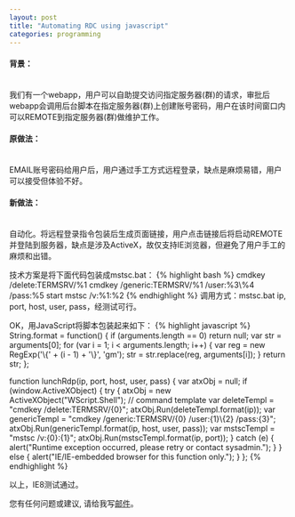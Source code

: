 ```yaml
---
layout: post
title: "Automating RDC using javascript"
categories: programming
---
```

#### 背景：
<br />
我们有一个webapp，用户可以自助提交访问指定服务器(群)的请求，审批后webapp会调用后台脚本在指定服务器(群)上创建账号密码，用户在该时间窗口内可以REMOTE到指定服务器(群)做维护工作。

#### 原做法：
<br />
EMAIL账号密码给用户后，用户通过手工方式远程登录，缺点是麻烦易错，用户可以接受但体验不好。

#### 新做法：
<br />
自动化。将远程登录指令包装后生成页面链接，用户点击链接后将启动REMOTE并登陆到服务器，缺点是涉及ActiveX，故仅支持IE浏览器，但避免了用户手工的麻烦和出错。

技术方案是将下面代码包装成mstsc.bat：
{% highlight bash %}
cmdkey /delete:TERMSRV/%1
cmdkey /generic:TERMSRV/%1 /user:%3\\%4 /pass:%5
start mstsc /v:%1:%2
{% endhighlight %}
调用方式：mstsc.bat ip, port, host, user, pass，经测试可行。

OK，用JavaScript将脚本包装起来如下：
{% highlight javascript %}
String.format = function() {
   if (arguments.length == 0)
      return null;
   var str = arguments[0];
   for (var i = 1; i < arguments.length; i++) {
      var reg = new RegExp('\\{' + (i - 1) + '\\}', 'gm');
      str = str.replace(reg, arguments[i]);
   }
   return str;
};

function lunchRdp(ip, port, host, user, pass) {
   var atxObj = null;
   if (window.ActiveXObject) {
      try {
         atxObj = new ActiveXObject("WScript.Shell");
         // command template
         var deleteTempl = "cmdkey /delete:TERMSRV/{0}";
         atxObj.Run(deleteTempl.format(ip));
         var genericTempl = "cmdkey /generic:TERMSRV/{0} /user:{1}\\{2} /pass:{3}";
         atxObj.Run(genericTempl.format(ip, host, user, pass));
         var mstscTempl = "mstsc /v:{0}:{1}";
         atxObj.Run(mstscTempl.format(ip, port));
      } catch (e) {
         alert("Runtime exception occurred, please retry or contact sysadmin.");
      }
   } else {
      alert("IE/IE-embedded browser for this function only.");
   }
};
{% endhighlight %}

以上，IE8测试通过。

您有任何问题或建议, 请给我写[邮件](mailto:yinwer81@gmail.com)。
